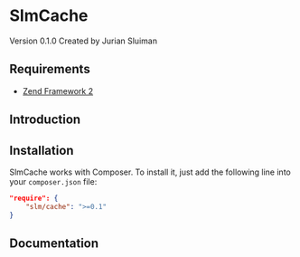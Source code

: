 SlmCache
========

Version 0.1.0 Created by Jurian Sluiman

Requirements
------------
* [Zend Framework 2](https://github.com/zendframework/zf2)

Introduction
------------



Installation
------------

SlmCache works with Composer. To install it, just add the following line into your `composer.json` file:

```json
"require": {
    "slm/cache": ">=0.1"
}
```

Documentation
-------------